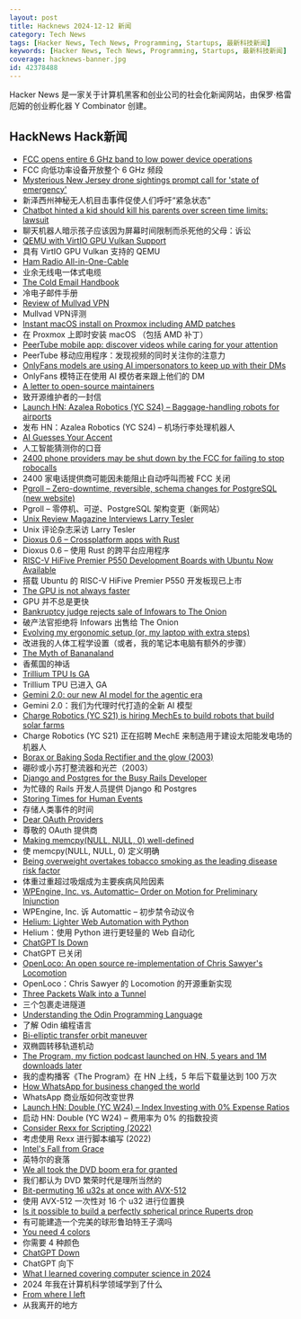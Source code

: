 ```yaml
---
layout: post
title: Hacknews 2024-12-12 新闻
category: Tech News
tags: [Hacker News, Tech News, Programming, Startups, 最新科技新闻]
keywords: [Hacker News, Tech News, Programming, Startups, 最新科技新闻]
coverage: hacknews-banner.jpg
id: 42378488
---
```


Hacker News 是一家关于计算机黑客和创业公司的社会化新闻网站，由保罗·格雷厄姆的创业孵化器 Y Combinator 创建。

## HackNews Hack新闻

- [FCC opens entire 6 GHz band to low power device operations](https://docs.fcc.gov/public/attachments/DOC-408129A1.txt)
- FCC 向低功率设备开放整个 6 GHz 频段
- [Mysterious New Jersey drone sightings prompt call for 'state of emergency'](https://www.theguardian.com/us-news/2024/dec/11/new-jersey-drone-sightings-state-of-emergency)
- 新泽西州神秘无人机目击事件促使人们呼吁“紧急状态”
- [Chatbot hinted a kid should kill his parents over screen time limits: lawsuit](https://www.npr.org/2024/12/10/nx-s1-5222574/kids-character-ai-lawsuit)
- 聊天机器人暗示孩子应该因为屏幕时间限制而杀死他的父母：诉讼
- [QEMU with VirtIO GPU Vulkan Support](https://gist.github.com/peppergrayxyz/fdc9042760273d137dddd3e97034385f)
- 具有 VirtIO GPU Vulkan 支持的 QEMU
- [Ham Radio All-in-One-Cable](https://github.com/skuep/AIOC)
- 业余无线电一体式电缆
- [The Cold Email Handbook](https://www.za-zu.com/blog/playbook)
- 冷电子邮件手册
- [Review of Mullvad VPN](https://x41-dsec.de/news/2024/12/11/mullvad/)
- Mullvad VPN评测
- [Instant macOS install on Proxmox including AMD patches](https://github.com/luchina-gabriel/OSX-PROXMOX)
- 在 Proxmox 上即时安装 macOS （包括 AMD 补丁）
- [PeerTube mobile app: discover videos while caring for your attention](https://joinpeertube.org/news/peertube-app)
- PeerTube 移动应用程序：发现视频的同时关注你的注意力
- [OnlyFans models are using AI impersonators to keep up with their DMs](https://www.wired.com/story/onlyfans-models-are-using-ai-impersonators-to-keep-up-with-their-dms/)
- OnlyFans 模特正在使用 AI 模仿者来跟上他们的 DM
- [A letter to open-source maintainers](https://xuanwo.io/2024/10-a-letter-to-open-source-maintainers/)
- 致开源维护者的一封信
- [Launch HN: Azalea Robotics (YC S24) – Baggage-handling robots for airports]()
- 发布 HN：Azalea Robotics (YC S24) – 机场行李处理机器人
- [AI Guesses Your Accent](https://start.boldvoice.com/accent-guesser)
- 人工智能猜测你的口音
- [2400 phone providers may be shut down by the FCC for failing to stop robocalls](https://docs.fcc.gov/public/attachments/DOC-408083A1.txt)
- 2400 家电话提供商可能因未能阻止自动呼叫而被 FCC 关闭
- [Pgroll – Zero-downtime, reversible, schema changes for PostgreSQL (new website)](https://pgroll.com/)
- Pgroll – 零停机、可逆、PostgreSQL 架构变更（新网站）
- [Unix Review Magazine Interviews Larry Tesler](https://computeradsfromthepast.substack.com/p/unix-review-magazine-interviews-larry)
- Unix 评论杂志采访 Larry Tesler
- [Dioxus 0.6 – Crossplatform apps with Rust](https://dioxuslabs.com/blog/release-060/)
- Dioxus 0.6 – 使用 Rust 的跨平台应用程序
- [RISC-V HiFive Premier P550 Development Boards with Ubuntu Now Available](https://www.sifive.com/blog/hifive-premier-p550-development-boards-with-ubuntu)
- 搭载 Ubuntu 的 RISC-V HiFive Premier P550 开发板现已上市
- [The GPU is not always faster](https://cowfreedom.de/#dot_product/introduction/)
- GPU 并不总是更快
- [Bankruptcy judge rejects sale of Infowars to The Onion](https://www.nytimes.com/2024/12/10/business/media/the-onion-infowars-alex-jones.html)
- 破产法官拒绝将 Infowars 出售给 The Onion
- [Evolving my ergonomic setup (or, my laptop with extra steps)](https://www.ntietz.com/blog/evolving-ergo-setup/)
- 改进我的人体工程学设置（或者，我的笔记本电脑有额外的步骤）
- [The Myth of Bananaland](https://worldhistory.substack.com/p/the-myth-of-bananaland)
- 香蕉国的神话
- [Trillium TPU Is GA](https://cloud.google.com/blog/products/compute/trillium-tpu-is-ga)
- Trillium TPU 已进入 GA
- [Gemini 2.0: our new AI model for the agentic era](https://blog.google/technology/google-deepmind/google-gemini-ai-update-december-2024/)
- Gemini 2.0：我们为代理时代打造的全新 AI 模型
- [Charge Robotics (YC S21) is hiring MechEs to build robots that build solar farms](https://www.ycombinator.com/companies/charge-robotics/jobs/ml4f9l4-senior-mechanical-engineer)
- Charge Robotics (YC S21) 正在招聘 MechE 来制造用于建设太阳能发电场的机器人
- [Borax or Baking Soda Rectifier and the glow (2003)](http://www.sparkbangbuzz.com/els/borax-el.htm)
- 硼砂或小苏打整流器和光芒（2003）
- [Django and Postgres for the Busy Rails Developer](https://andyatkinson.com/django-python-postgres-busy-rails-developer)
- 为忙碌的 Rails 开发人员提供 Django 和 Postgres
- [Storing Times for Human Events](https://simonwillison.net/2024/Nov/27/storing-times-for-human-events/)
- 存储人类事件的时间
- [Dear OAuth Providers](https://pilcrowonpaper.com/blog/dear-oauth-providers/)
- 尊敬的 OAuth 提供商
- [Making memcpy(NULL, NULL, 0) well-defined](https://developers.redhat.com/articles/2024/12/11/making-memcpynull-null-0-well-defined)
- 使 memcpy(NULL, NULL, 0) 定义明确
- [Being overweight overtakes tobacco smoking as the leading disease risk factor](https://www.scimex.org/newsfeed/being-overweight-overtakes-tobacco-smoking-as-the-leading-disease-risk-factor-in-2024)
- 体重过重超过吸烟成为主要疾病风险因素
- [WPEngine, Inc. vs. Automattic– Order on Motion for Preliminary Injunction](https://www.courtlistener.com/docket/69221176/64/wpengine-inc-v-automattic-inc/)
- WPEngine, Inc. 诉 Automattic – 初步禁令动议令
- [Helium: Lighter Web Automation with Python](https://github.com/mherrmann/helium)
- Helium：使用 Python 进行更轻量的 Web 自动化
- [ChatGPT Is Down](https://chatgpt.com/)
- ChatGPT 已关闭
- [OpenLoco: An open source re-implementation of Chris Sawyer's Locomotion](https://github.com/OpenLoco/OpenLoco)
- OpenLoco：Chris Sawyer 的 Locomotion 的开源重新实现
- [Three Packets Walk into a Tunnel](https://systemsapproach.org/2024/12/09/three-packets-walk-into-a-tunnel/)
- 三个包裹走进隧道
- [Understanding the Odin Programming Language](https://odinbook.com/)
- 了解 Odin 编程语言
- [Bi-elliptic transfer orbit maneuver](https://www.johndcook.com/blog/2024/12/03/bi-elliptic-transfer/)
- 双椭圆转移轨道机动
- [The Program, my fiction podcast launched on HN, 5 years and 1M downloads later](https://programaudioseries.com/the-program-results-6/)
- 我的虚构播客《The Program》在 HN 上线，5 年后下载量达到 100 万次
- [How WhatsApp for business changed the world](https://restofworld.org/2024/how-whatsapp-for-business-changed-the-world/)
- WhatsApp 商业版如何改变世界
- [Launch HN: Double (YC W24) – Index Investing with 0% Expense Ratios]()
- 启动 HN: Double (YC W24) – 费用率为 0% 的指数投资
- [Consider Rexx for Scripting (2022)](https://opensource.com/article/22/10/rexx-scripting-language)
- 考虑使用 Rexx 进行脚本编写 (2022)
- [Intel's Fall from Grace](https://cacm.acm.org/opinion/intels-fall-from-grace/)
- 英特尔的衰落
- [We all took the DVD boom era for granted](https://filmstories.co.uk/features/we-all-took-the-dvd-boom-era-for-granted/)
- 我们都认为 DVD 繁荣时代是理所当然的
- [Bit-permuting 16 u32s at once with AVX-512](http://bitmath.blogspot.com/2024/12/bit-permuting-16-u32s-at-once-with-avx.html)
- 使用 AVX-512 一次性对 16 个 u32 进行位置换
- [Is it possible to build a perfectly spherical prince Ruperts drop](https://engineering.stackexchange.com/questions/100/is-it-possible-to-build-a-perfectly-spherical-prince-ruperts-drop)
- 有可能建造一个完美的球形鲁珀特王子滴吗
- [You need 4 colors](https://www.iamsajid.com/colors/)
- 你需要 4 种颜色
- [ChatGPT Down](https://status.openai.com/incidents/ctrsv3lwd797)
- ChatGPT 向下
- [What I learned covering computer science in 2024](https://mailchi.mp/quantamagazine.org/why-colliding-particles-reveal-reality-4865746?e=4ee9db7d79)
- 2024 年我在计算机科学领域学到了什么
- [From where I left](https://antirez.com/news/144)
- 从我离开的地方

